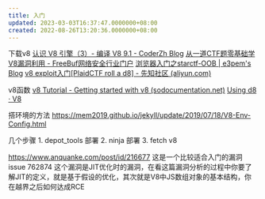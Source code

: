 ```yaml
---
title: 入门
updated: 2023-03-03T16:37:47.0000000+08:00
created: 2022-08-26T13:20:36.0000000+08:00
---
```


下载v8
[认识 V8 引擎（3）- 编译 V8 9.1 - CoderZh Blog](https://blog.coderzh.com/2021/06/14/v8-3/)
[从一道CTF题零基础学V8漏洞利用 - FreeBuf网络安全行业门户](https://www.freebuf.com/vuls/203721.html)
[浏览器入门之starctf-OOB \| e3pem's Blog](https://e3pem.github.io/2019/07/31/browser/%E6%B5%8F%E8%A7%88%E5%99%A8%E5%85%A5%E9%97%A8%E4%B9%8Bstarctf-OOB/)
[v8 exploit入门\[PlaidCTF roll a d8\] - 先知社区 (aliyun.com)](https://xz.aliyun.com/t/5190#toc-20)

v8函数
[v8 Tutorial - Getting started with v8 (sodocumentation.net)](https://sodocumentation.net/v8/topic/7745/getting-started-with-v8)
[Using d8 · V8](https://v8.dev/docs/d8)

搭环境的方法
<https://mem2019.github.io/jekyll/update/2019/07/18/V8-Env-Config.html>

几个步骤
1\. depot_tools 部署
2\. ninja 部署
3\. fetch v8

<https://www.anquanke.com/post/id/216677>
这是一个比较适合入门的漏洞 issue 762874
这个漏洞是JIT优化时的漏洞，在看这篇漏洞分析的过程中你要了解JIT的定义，就是基于假设的优化，其次就是V8中JS数组对象的基本结构，你在越界之后如何达成RCE

